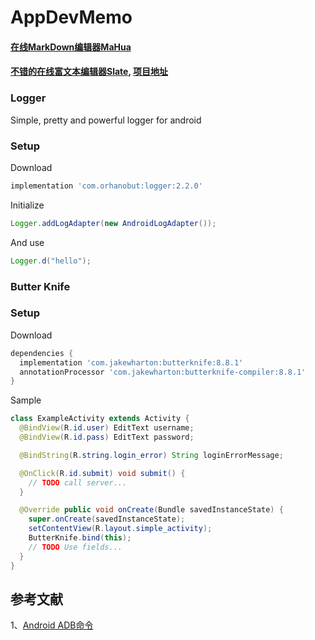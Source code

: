 
# AppDevMemo

#### [在线MarkDown编辑器MaHua](http://mahua.jser.me/)    
#### [不错的在线富文本编辑器Slate](http://slatejs.org/#/rich-text), [项目地址](https://github.com/ianstormtaylor/slate)       

### Logger
Simple, pretty and powerful logger for android

### Setup
Download
```groovy
implementation 'com.orhanobut:logger:2.2.0'
```
Initialize
```java
Logger.addLogAdapter(new AndroidLogAdapter());
```
And use
```java
Logger.d("hello");
```

### Butter Knife
### Setup
Download
```groovy
dependencies {
  implementation 'com.jakewharton:butterknife:8.8.1'
  annotationProcessor 'com.jakewharton:butterknife-compiler:8.8.1'
}
```
Sample
```java
class ExampleActivity extends Activity {
  @BindView(R.id.user) EditText username;
  @BindView(R.id.pass) EditText password;

  @BindString(R.string.login_error) String loginErrorMessage;

  @OnClick(R.id.submit) void submit() {
    // TODO call server...
  }

  @Override public void onCreate(Bundle savedInstanceState) {
    super.onCreate(savedInstanceState);
    setContentView(R.layout.simple_activity);
    ButterKnife.bind(this);
    // TODO Use fields...
  }
}
```


## 参考文献
1、[Android ADB命令](https://www.jianshu.com/p/56fd03f1aaae)  

